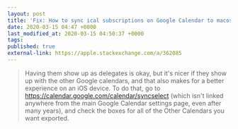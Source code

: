 ```yaml
---
layout: post
title: 'Fix: How to sync ical subscriptions on Google Calendar to macos calendar'
date: 2020-03-15 04:47 +0000
last_modified_at: 2020-03-15 04:50:37 +0000
tags: 
published: true
external-link: https://apple.stackexchange.com/a/362085
---
```


> Having them show up as delegates is okay, but it's nicer if they show up with the other
> Google calendars, and that also makes for a better experience on an iOS device. To do that, 
> go to https://calendar.google.com/calendar/syncselect (which isn't linked anywhere from the 
> main Google Calendar settings page, even after many years), and check the boxes for all of the 
> Other Calendars you want exported.
